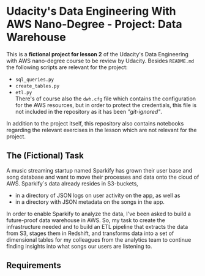 # Udacity's Data Engineering With AWS Nano-Degree - Project: Data Warehouse

This is a **fictional project for lesson 2** of the Udacity's Data Engineering with AWS nano-degree course to be review by Udacity. Besides `README.md` the following scripts are relevant for the project:
- `sql_queries.py`
- `create_tables.py`
- `etl.py`  
There's of course also the `dwh.cfg` file which contains the configuration for the AWS resources, but in order to protect the credentials, this file is not included in the repository as it has been *"git-ignored"*.

In addition to the project itself, this repository also contains notebooks regarding the relevant exercises in the lesson which are not relevant for the project.

## The (Fictional) Task

A music streaming startup named Sparkify has grown their user base and song database and want to move their processes and data onto the cloud of AWS. Sparkify`s data already resides in S3-buckets, 
- in a directory of JSON logs on user activity on the app, as well as 
- in a directory with JSON metadata on the songs in the app.

In order to enable Sparkify to analyze the data, I've been asked to build a future-proof data warehouse in AWS. So, my task to create the infrastructure needed and to build an ETL pipeline that extracts the data from S3, stages them in Redshift, and transforms data into a set of dimensional tables for my colleagues from the analytics team to continue finding insights into what songs our users are listening to.

## Requirements



